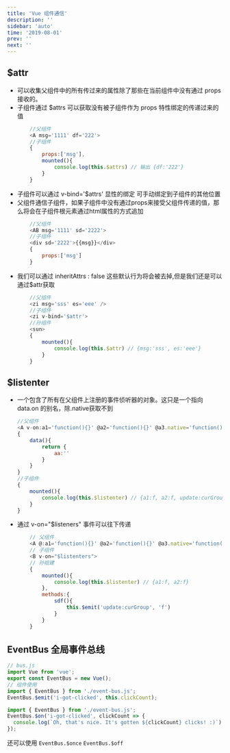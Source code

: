 ```yaml
---
title: 'Vue 组件通信'
description: ''
sidebar: 'auto'
time: '2019-08-01'
prev: ''
next: ''
---
```



## $attr

+ 可以收集父组件中的所有传过来的属性除了那些在当前组件中没有通过 props 接收的。
+ 子组件通过 $attrs 可以获取没有被子组件作为 props 特性绑定的传递过来的值
    ``` js
        //父组件
        <A msg='1111' df='222'>
        //子组件
        {
            props:['msg'],
            mounted(){
                console.log(this.$attrs) // 输出 {df:'222'}
            }
        }
    ```
+ 子组件可以通过 v-bind='$attrs' 显性的绑定 可手动绑定到子组件的其他位置
+ 父组件通信子组件，如果子组件中没有通过props来接受父组件传递的值，那么将会在子组件根元素通过html属性的方式追加
    ``` js
        //父组件
        <AB msg='1111' sd='2222'>
        //子组件
        <div sd='2222'>{{msg}}</div>
        {
            props:['msg']
        }
    ```
+ 我们可以通过 inheritAttrs : false 这些默认行为将会被去掉,但是我们还是可以通过$attr获取
    ``` js
        //父组件
        <zi msg='sss' es='eee' />
        //子组件
        <zi v-bind='$attr'>
        //孙组件
        <sun>
        {
            mounted(){
                console.log(this.$attr) // {msg:'sss', es:'eee'}
            }
        }
    ```

## $listenter 

+ 一个包含了所有在父组件上注册的事件侦听器的对象。这只是一个指向 data.on 的别名，除.native获取不到
    ``` js
    //父组件
    <A v-on:a1='function(){}' @a2='function(){}' @a3.native='function(){}' @update:curGroup="function(i){aa = i}"/>
    {
        data(){
            return {
                aa:''
            }
        }
    }
    //子组件
    {
        mounted(){
            console.log(this.$listenter) // {a1:f, a2:f, update:curGroup:f}
        }
    }
    ```
+ 通过 v-on="$listeners" 事件可以往下传递
    ``` js
        // 父组件
        <A @:a1='function(){}' @a2='function(){}' @a3.native='function(){}'>
        // 子组件
        <B v-on="$listenters">
        // 孙祖建
        {
            mounted(){
                console.log(this.$listenter) // {a1:f, a2:f}
            },
            methods:{
                sdf(){
                    this.$emit('update:curGroup', 'f')
                }
            }
        }
    ```

## EventBus 全局事件总线

``` js
// bus.js
import Vue from 'vue';
export const EventBus = new Vue();
// 组件使用
import { EventBus } from './event-bus.js';
EventBus.$emit('i-got-clicked', this.clickCount);

import { EventBus } from './event-bus.js';
EventBus.$on('i-got-clicked', clickCount => {
  console.log(`Oh, that's nice. It's gotten ${clickCount} clicks! :)`)
});
```

还可以使用 `EventBus.$once` `EventBus.$off`
